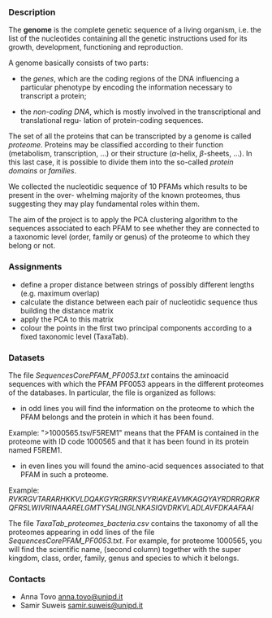 ### Description

The **genome** is the complete genetic sequence of a living organism, i.e. the list of the nucleotides containing all the genetic instructions used for its growth, development, functioning and reproduction.

A genome basically consists of two parts:

* the *genes*, which are the coding regions of the DNA influencing a particular phenotype by encoding the information necessary to transcript a protein;

* the *non-coding DNA*, which is mostly involved in the transcriptional and translational regu- lation of protein-coding sequences.

The set of all the proteins that can be transcripted by a genome is called *proteome*. Proteins may be classified according to their function (metabolism, transcription, ...) or their structure ($\alpha$-helix, $\beta$-sheets, ...). In this last case, it is possible to divide them into the so-called *protein domains* or *families*.

We collected the nucleotidic sequence of 10 PFAMs which results to be present in the over- whelming majority of the known proteomes, thus suggesting they may play fundamental roles within them.

The aim of the project is to apply the PCA clustering algorithm to the sequences associated to each PFAM to see whether they are connected to a taxonomic level (order, family or genus) of the proteome to which they belong or not.

### Assignments

* define a proper distance between strings of possibly different lengths (e.g. maximum overlap)
* calculate the distance between each pair of nucleotidic sequence thus building the distance matrix
* apply the PCA to this matrix
* colour the points in the first two principal components according to a fixed taxonomic level (TaxaTab).

### Datasets

The file *SequencesCorePFAM_PF0053.txt* contains the aminoacid sequences with which the PFAM PF0053 appears in the different proteomes of the databases. In particular, the file is organized as follows:
* in odd lines you will find the information on the proteome to which the PFAM belongs and the protein in which it has been found.

Example: ">1000565.tsv/F5REM1" means that the PFAM is contained in the proteome with ID code 1000565 and that it has been found in its protein named F5REM1.

* in even lines you will found the amino-acid sequences associated to that PFAM in such a proteome.

Example: *RVKRGVTARARHKKVLDQAKGYRGRRKSVYRIAKEAVMKAGQYAYRDRRQRKRQFRSLWIVRINAAARELGMTYSALINGLNKASIQVDRKVLADLAVFDKAAFAAI*

The file *TaxaTab_proteomes_bacteria.csv* contains the taxonomy of all the proteomes appearing in odd lines of the file *SequencesCorePFAM_PF0053.txt*. For example, for proteome 1000565, you will find the scientific name, (second column) together with the super kingdom, class, order, family, genus and species to which it belongs.

### Contacts

* Anna Tovo <anna.tovo@unipd.it>
* Samir Suweis <samir.suweis@unipd.it>
